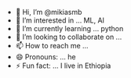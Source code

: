 - 👋 Hi, I’m @mikiasmb
- 👀 I’m interested in ... ML, AI
- 🌱 I’m currently learning ... python
- 💞️ I’m looking to collaborate on ...
- 📫 How to reach me ...
- 😄 Pronouns: ... he
- ⚡ Fun fact: ... I live in Ethiopia

<!---
mikiasmb/mikiasmb is a ✨ special ✨ repository because its `README.md` (this file) appears on your GitHub profile.
You can click the Preview link to take a look at your changes.
--->
